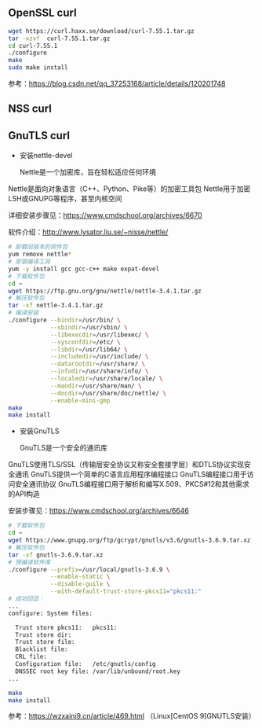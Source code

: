 ## OpenSSL curl

```sh
wget https://curl.haxx.se/download/curl-7.55.1.tar.gz
tar -xzvf  curl-7.55.1.tar.gz
cd curl-7.55.1
./configure
make
sudo make install
```

参考：https://blog.csdn.net/qq_37253168/article/details/120201748

## NSS curl

## GnuTLS curl

- 安装nettle-devel  
  
  Nettle是一个加密库，旨在轻松适应任何环境

Nettle是面向对象语言（C++、Python、Pike等）的加密工具包
Nettle用于加密LSH或GNUPG等程序，甚至内核空间

  详细安装步骤见：https://www.cmdschool.org/archives/6670

  软件介绍：http://www.lysator.liu.se/~nisse/nettle/

```sh
# 卸载旧版本的软件包
yum remove nettle*
# 安装编译工具
yum -y install gcc gcc-c++ make expat-devel
# 下载软件包
cd ~
wget https://ftp.gnu.org/gnu/nettle/nettle-3.4.1.tar.gz
# 解压软件包
tar -xf nettle-3.4.1.tar.gz
# 编译安装
./configure --bindir=/usr/bin/ \
            --sbindir=/usr/sbin/ \
            --libexecdir=/usr/libexec/ \
            --sysconfdir=/etc/ \
            --libdir=/usr/lib64/ \
            --includedir=/usr/include/ \
            --datarootdir=/usr/share/ \
            --infodir=/usr/share/info/ \
            --localedir=/usr/share/locale/ \
            --mandir=/usr/share/man/ \
            --docdir=/usr/share/doc/nettle/ \
            --enable-mini-gmp
make
make install
```

- 安装GnuTLS  
  
  GnuTLS是一个安全的通讯库

GnuTLS使用TLS/SSL（传输层安全协议又称安全套接字层）和DTLS协议实现安全通讯
GnuTLS提供一个简单的C语言应用程序编程接口
GnuTLS编程接口用于访问安全通讯协议
GnuTLS编程接口用于解析和编写X.509、PKCS#12和其他需求的API构造

  安装步骤见：https://www.cmdschool.org/archives/6646

```sh
# 下载软件包
cd ~
wget https://www.gnupg.org/ftp/gcrypt/gnutls/v3.6/gnutls-3.6.9.tar.xz
# 解压软件包
tar -xf gnutls-3.6.9.tar.xz
# 预编译软件库
./configure --prefix=/usr/local/gnutls-3.6.9 \
            --enable-static \
            --disable-guile \
            --with-default-trust-store-pkcs11="pkcs11:"
# 成功回显：
...
configure: System files:

  Trust store pkcs11:   pkcs11:
  Trust store dir:
  Trust store file:
  Blacklist file:
  CRL file:
  Configuration file:   /etc/gnutls/config
  DNSSEC root key file: /var/lib/unbound/root.key
...

make
make install 

```

   参考：https://wzxaini9.cn/article/469.html （Linux[CentOS 9]GNUTLS安装）
